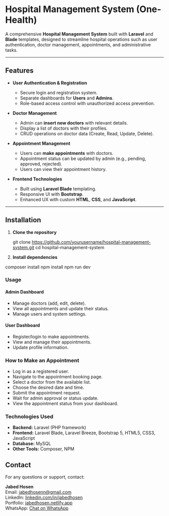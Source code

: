 # Hospital Management System (One-Health)

A comprehensive **Hospital Management System** built with **Laravel** and **Blade** templates, designed to streamline hospital operations such as user authentication, doctor management, appointments, and administrative tasks.

---

## Features

- **User Authentication & Registration**
  - Secure login and registration system.
  - Separate dashboards for **Users** and **Admins**.
  - Role-based access control with unauthorized access prevention.

- **Doctor Management**
  - Admin can **insert new doctors** with relevant details.
  - Display a list of doctors with their profiles.
  - CRUD operations on doctor data (Create, Read, Update, Delete).

- **Appointment Management**
  - Users can **make appointments** with doctors.
  - Appointment status can be updated by admin (e.g., pending, approved, rejected).
  - Users can view their appointment history.

- **Frontend Technologies**
  - Built using **Laravel Blade** templating.
  - Responsive UI with **Bootstrap**.
  - Enhanced UX with custom **HTML**, **CSS**, and **JavaScript**.

---

## Installation

1. **Clone the repository**

   git clone https://github.com/yourusername/hospital-management-system.git
   cd hospital-management-system

   
2. **Install dependencies**

composer install
npm install
npm run dev

### Usage

#### Admin Dashboard
- Manage doctors (add, edit, delete).
- View all appointments and update their status.
- Manage users and system settings.

#### User Dashboard
- Register/login to make appointments.
- View and manage their appointments.
- Update profile information.

### How to Make an Appointment
- Log in as a registered user.
- Navigate to the appointment booking page.
- Select a doctor from the available list.
- Choose the desired date and time.
- Submit the appointment request.
- Wait for admin approval or status update.
- View the appointment status from your dashboard.

### Technologies Used
- **Backend:** Laravel (PHP framework)
- **Frontend:** Laravel Blade, Laravel Breeze, Bootstrap 5, HTML5, CSS3, JavaScript
- **Database:** MySQL 
- **Other Tools:** Composer, NPM


## Contact

For any questions or support, contact:

**Jabed Hosen**  
Email: [jabedhosenn@gmail.com](mailto:jabedhosenn@gmail.com)    
LinkedIn: [linkedin.com/in/jabedhosen](https://linkedin.com/in/jabedhosen)  
Portfolio: [jabedhosen.netlify.app](https://jabedhosen.netlify.app)  
WhatsApp: [Chat on WhatsApp](https://wa.me/8801764333296)
